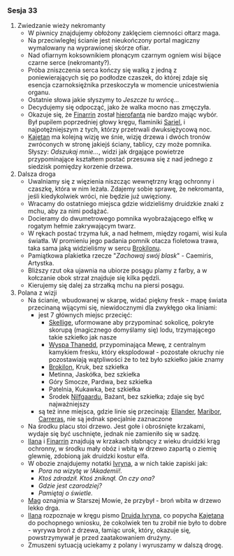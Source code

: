 ### Sesja 33
1. Zwiedzanie wieży nekromanty
    - W piwnicy znajdujemy obłożony zaklęciem ciemności ołtarz maga.
    - Na przeciwległej ścianie jest nieukończony portal magiczny wymalowany na wyprawionej skórze ofiar.
    - Nad ofiarnym koksownikiem płonącym czarnym ogniem wisi bijące czarne serce (nekromanty?).
    - Próba zniszczenia serca kończy się walką z jedną z poniewierających się po podłodze czaszek, do której zdaje się esencja czarnoksiężnika przeskoczyła w momencie unicestwienia organu.
    - Ostatnie słowa jakie słyszymy to _Jeszcze tu wrócę..._
    - Decydujemy się odpocząć, jako że walka mocno nas zmęczyła.
    - Okazuje się, że [Finarrin](#p_druid_finarrin) został [hierofantą](#p_druid_finarrin) nie bardzo mając wybór. Był pupilem poprzedniej głowy kręgu, flaminiki [Sariel](#p_sariel), i najpotężniejszym z tych, którzy przetrwali dwuksiężycową noc.
    - [Kajetan](#g_kajetan) ma kolejną wizję we śnie, wizję drzewa i dwóch tronów zwróconych w stronę jakiejś ściany, tablicy, czy może pomnika. Słyszy: _Odszukaj mnie..._, widzi jak drgające powietrze przypominające kształtem postać przesuwa się z nad jednego z siedzisk pomiędzy korzenie drzewa.
2. Dalsza droga
    - Uwalniamy się z więzienia niszcząc wewnętrzny krąg ochronny i czaszkę, która w nim leżała. Zdajemy sobie sprawę, że nekromanta, jeśli kiedykolwiek wróci, nie będzie już uwięziony.
    - Wracamy do ostatniego miejsca gdzie widzieliśmy druidzkie znaki z mchu, aby za nimi podążać.
    - Docieramy do dwumetrowego pomnika wyobrażającego elfkę w rogatym hełmie zakrywającym twarz. 
    - W rękach postać trzyma łuk, a nad hełmem, między rogami, wisi kula światła. W promieniu jego padania pomnik otacza fioletowa trawa, taka sama jaką widzieliśmy w sercu [Brokilonu](#l_brokilon). 
    - Pamiątkowa plakietka rzecze "_Zachowaj swój blask_" - Caemiris, Artystka. 
    - Bliższy rzut oka ujawnia na ubiorze posągu plamy z farby, a w kołczanie obok strzał znajduje się kilka pędzli.
    - Kierujemy się dalej za strzałką mchu na piersi posągu.
3. Polana z wizji
    - Na ścianie, wbudowanej w skarpę, widać piękny fresk - mapę świata przecinaną wijącymi się, niewidocznymi dla zwykłęgo oka liniami:
        - jest 7 głównych miejsc przecięć:
            - [Skellige](#l_wyspy_skellige), uformowane aby przypominać sokolicę, pokryte skorupą (magicznego domyślamy się) lodu, trzymającego takie szkiełko jak nasze
            - [Wyspa Thanedd](#l_wyspa_thanedd), przypominająca Mewę, z centralnym kamykiem fresku, który eksplodował - pozostałe okruchy nie pozostawiają wątpliwości że to też było szkiełko jakie znamy
            - [Brokilon](#l_brokilon), Kruk, bez szkiełka
            - Metinna, Jaskółka, bez szkiełka
            - Góry Smocze, Pardwa, bez szkiełka
            - Patelnia, Kukawka, bez szkiełka
            - Środek [Nilfgaardu](#l_nilfgaard), Bażant, bez szkiełka; zdaje się być najważniejszy
        - są też inne miejsca, gdzie linie się przecinają: [Ellander](#l_ellander), [Maribor](#l_maribor), [Carreras](#l_carreras), nie są jednak specjalnie zaznaczone
    - Na środku placu stoi drzewo. Jest gołe i obrośnięte krzakami, wydaje się być uschnięte, jednak nie zamieniło się w sadzę.
    - [Ilana](#g_ilana) i [Finarrin](#p_druid_finarrin) znajdują w krzakach słabnący z wieku druidzki krąg ochronny, w środku mały obóz i wbitą w drzewo zapartą o ziemię glewnię, zdobioną jak druidzki kostur elfa.
    - W obozie znajdujemy notatki [Ivryna](#p_arcydruid_ivryn), a w nich takie zapiski jak: 
        - _Pora na wizytę w !Akademii!._
        - _Ktoś zdradził. Ktoś zniknął. On czy ona?_
        - _Gdzie jest czarodziej?_
        - _Pamiętaj o świetle._
    - [Mag](#g_kajetan) oznajmia w Starszej Mowie, że przybył - broń wbita w drzewo lekko drga.
    - [Ilana](#g_ilana) rozpoznaje w kręgu pismo [Druida Ivryna](#p_arcydruid_ivryn), co popycha [Kajetana](#g_kajetan) do pochopnego wniosku, że cokolwiek ten tu zrobił nie było to dobre - wyrywa broń z drzewa, łamiąc urok, który, okazuje się, powstrzymywał je przed zaatakowaniem drużyny.
    - Zmuszeni sytuacją uciekamy z polany i wyruszamy w dalszą drogę.


